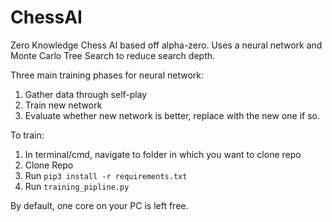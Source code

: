 # ChessAI

Zero Knowledge Chess AI based off alpha-zero. Uses a neural network and Monte Carlo Tree Search to reduce search depth.

Three main training phases for neural network:
1. Gather data through self-play
2. Train new network
3. Evaluate whether new network is better, replace with the new one if so.


To train:

1. In terminal/cmd, navigate to folder in which you want to clone repo 
2. Clone Repo
3. Run `pip3 install -r requirements.txt`
4. Run `training_pipline.py`

By default, one core on your PC is left free.

